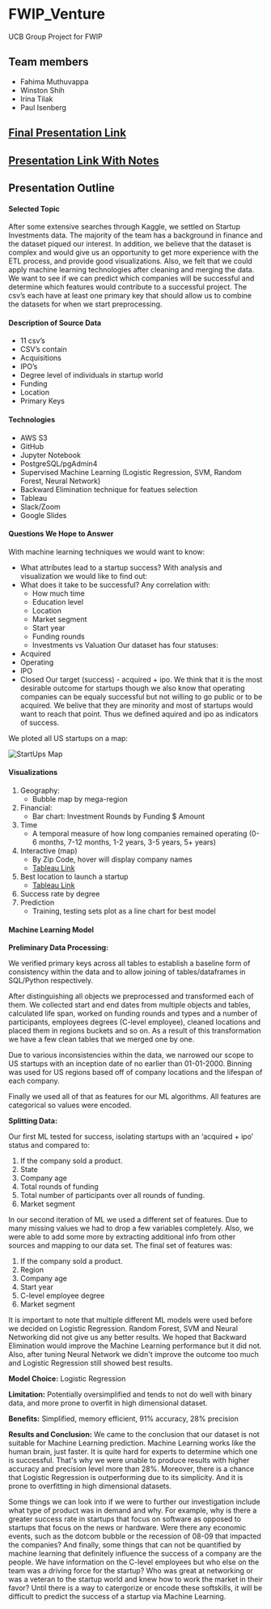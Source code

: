 # FWIP_Venture

UCB Group Project for FWIP

## Team members 
- Fahima Muthuvappa
- Winston Shih
- Irina Tilak
- Paul Isenberg


## [Final Presentation Link](https://docs.google.com/presentation/d/1PDeXMa6CsmYeHFzxoZXlzYagbCNiZJHR1r3bMCuof-s/edit?usp=sharing)

## [Presentation Link With Notes](https://docs.google.com/presentation/d/1Vjvu8A7ygvP2FZ9kXaumQY_xwxbs96nj2aUIT22SuJE/edit#slide=id.g8e5f029eda_0_7)


## Presentation Outline

#### Selected Topic   
  
After some extensive searches through Kaggle, we settled on Startup Investments data. The majority of the team has a background in finance and the dataset piqued our interest. In addition, we believe that the dataset is complex and would give us an opportunity to get more experience with the ETL process, and provide good visualizations. Also, we felt that we could apply machine learning technologies after cleaning and merging the data. We want to see if we can predict which companies will be successful and determine which features would contribute to a successful project. The csv’s each have at least one primary key that should allow us to combine the datasets for when we start preprocessing. 

#### Description of Source Data

 - 11 csv’s
 - CSV’s contain
 - Acquisitions
 - IPO’s
 - Degree level of individuals in startup world
 - Funding
 - Location
 - Primary Keys

#### Technologies
 - AWS S3
 - GitHub
 - Jupyter Notebook
 - PostgreSQL/pgAdmin4
 - Supervised Machine Learning (Logistic Regression, SVM, Random Forest, Neural Network)
 - Backward Elimination technique for featues selection
 - Tableau
 - Slack/Zoom
 - Google Slides

#### Questions We Hope to Answer

With machine learning techniques we would want to know:
 - What attributes lead to a startup success?
With analysis and visualization we would like to find out:
 - What does it take to be successful? Any correlation with:
    - How much time
    - Education level
    - Location
    - Market segment
    - Start year
    - Funding rounds
    - Investments vs Valuation
Our dataset has four statuses:
 - Acquired
 - Operating
 - IPO
 - Closed
Our target (success) - acquired + ipo. We think that it is the most desirable outcome for startups though we also know that operating companies can be equaly successful but not willing to go public or to be acquired. We belive that they are minority and most of startups would want to reach that point. Thus we defined aquired and ipo as indicators of success.

We ploted all US startups on a map:

![StartUps Map](images/Capture_3.jpg)


#### Visualizations 

1.  Geography:
     - Bubble map by mega-region
2.  Financial:
     - Bar chart: Investment Rounds by Funding $ Amount
3.  Time
     - A temporal measure of how long companies remained operating (0-6 months, 7-12 months, 1-2 years, 3-5 years, 5+ years)
4. Interactive (map)
     - By Zip Code, hover will display company names
     - [Tableau Link](https://public.tableau.com/profile/paul.isenberg#!/vizhome/Interactive_15976252803120/Dashboard1)
5. Best location to launch a startup
     - [Tableau Link](https://public.tableau.com/profile/irina.tilak#!/vizhome/Book1_15978744576230/Story1?publish=yes)
6. Success rate by degree
7. Prediction
     - Training, testing sets plot as a line chart for best model
     

#### Machine Learning Model

**Preliminary Data Processing:**

We verified primary keys across all tables to establish a baseline form of consistency within the data and to allow joining of tables/dataframes in SQL/Python respectively.
 
After distinguishing all objects we preprocessed and transformed each of them. We collected start and end dates from multiple objects and tables, calculated life span, worked on funding rounds and types and a number of participants, employees degrees (C-level employee), cleaned locations and placed them in regions buckets and so on. As a result of this transformation we have a few clean tables that we merged one by one. 

Due to various inconsistencies within the data, we narrowed our scope to US startups with an inception date of no earlier than 01-01-2000. Binning was used for US regions based off of company locations and the lifespan of each company.

Finally we used all of that as features for our ML algorithms.
All features are categorical so values were encoded.


**Splitting Data:**


Our first ML tested for success, isolating startups with an ‘acquired + ipo’ status and compared to: 
1. If the company sold a product.
2. State
3. Company age
4. Total rounds of funding
5. Total number of participants over all rounds of funding.
6. Market segment

In our second iteration of ML we used a different set of features. Due to many missing values we had to drop a few variables completely. Also, we were able to add some more by extracting additional info from other sources and mapping to our data set. The final set of features was:
1. If the company sold a product.
2. Region
3. Company age
4. Start year
5. C-level employee degree
6. Market segment


It is important to note that multiple different ML models were used before we decided on Logistic Regression. Random Forest, SVM and Neural Networking did not give us any better results. We hoped that Backward Elimination would improve the Machine Learning performance but it did not. Also, after tuning Neural Network we didn't improve the outcome too much and Logistic Regression still showed best results.


**Model Choice:** Logistic Regression


**Limitation:** Potentially oversimplified and tends to not do well with binary data, and more prone to overfit in high dimensional dataset. 


**Benefits:** Simplified, memory efficient, 91% accuracy, 28% precision 




**Results and Conclusion:** We came to the conclusion that our dataset is not suitable for Machine Learning prediction. 
Machine Learning works like the human brain, just faster. It is quite hard for experts to determine which one is successful. That's why we were unable to produce results with higher accuracy and precision level more than 28%. 
Moreover, there is a chance that Logistic Regression is outperforming due to its simplicity. And it is prone to overfitting in high dimensional datasets.


Some things we can look into if we were to further our investigation include what type of product was in demand and why. For example, why is there a greater success rate in startups that focus on software as opposed to startups that focus on the news or hardware. Were there any economic events, such as the dotcom bubble or the recession of 08-09 that impacted the companies? And finally, some things that can not be quantified by machine learning that definitely influence the success of a company are the people. We have information on the C-level employees but who else on the team was a driving force for the startup? Who was great at networking or was a veteran to the startup world and knew how to work the market in their favor? Until there is a way to catergorize or encode these softskills, it will be difficult to predict the success of a startup via Machine Learning. 

